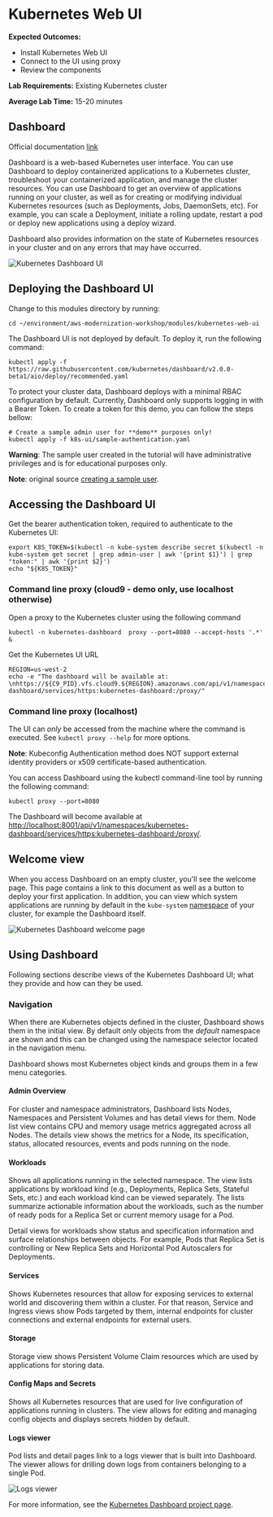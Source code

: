 # Kubernetes Web UI

**Expected Outcomes:**

- Install Kubernetes Web UI
- Connect to the UI using proxy
- Review the components

**Lab Requirements:** Existing Kubernetes cluster

**Average Lab Time:** 15-20 minutes

## Dashboard

Official documentation [link](https://kubernetes.io/docs/tasks/access-application-cluster/web-ui-dashboard/)

Dashboard is a web-based Kubernetes user interface. You can use Dashboard to deploy containerized applications to a Kubernetes cluster, troubleshoot your containerized application, and manage the cluster resources. You can use Dashboard to get an overview of applications running on your cluster, as well as for creating or modifying individual Kubernetes resources (such as Deployments, Jobs, DaemonSets, etc). For example, you can scale a Deployment, initiate a rolling update, restart a pod or deploy new applications using a deploy wizard.

Dashboard also provides information on the state of Kubernetes resources in your cluster and on any errors that may have occurred.

![Kubernetes Dashboard UI](../../images/docs/ui-dashboard.png)

## Deploying the Dashboard UI

Change to this modules directory by running:

```shell
cd ~/environment/aws-modernization-workshop/modules/kubernetes-web-ui
```

The Dashboard UI is not deployed by default. To deploy it, run the following command:

```shell
kubectl apply -f https://raw.githubusercontent.com/kubernetes/dashboard/v2.0.0-beta1/aio/deploy/recommended.yaml
```

To protect your cluster data, Dashboard deploys with a minimal RBAC configuration by default. Currently, Dashboard only supports logging in with a Bearer Token. To create a token for this demo, you can follow the steps bellow:

```shell
# Create a sample admin user for **demo** purposes only!
kubectl apply -f k8s-ui/sample-authentication.yaml
```

**Warning**: The sample user created in the tutorial will have administrative privileges and is for educational purposes only.

**Note**: original source [creating a sample user](https://github.com/kubernetes/dashboard/wiki/Creating-sample-user).

## Accessing the Dashboard UI

Get the bearer authentication token, required to authenticate to the Kubernetes UI:

```shell
export K8S_TOKEN=$(kubectl -n kube-system describe secret $(kubectl -n kube-system get secret | grep admin-user | awk '{print $1}') | grep "token:" | awk '{print $2}')
echo "${K8S_TOKEN}"
```

### Command line proxy (cloud9 - demo only, use localhost otherwise)

Open a proxy to the Kubernetes cluster using the following command

```shell
kubectl -n kubernetes-dashboard  proxy --port=8080 --accept-hosts '.*' &
```

Get the Kubernetes UI URL

```shell
REGION=us-west-2
echo -e "The dashboard will be available at: \nhttps://${C9_PID}.vfs.cloud9.${REGION}.amazonaws.com/api/v1/namespaces/kubernetes-dashboard/services/https:kubernetes-dashboard:/proxy/"
```

### Command line proxy (localhost)

The UI can _only_ be accessed from the machine where the command is executed. See `kubectl proxy --help` for more options.

**Note**: Kubeconfig Authentication method does NOT support external identity providers or x509 certificate-based authentication.

You can access Dashboard using the kubectl command-line tool by running the following command:

```shell
kubectl proxy --port=8080
```

The Dashboard will become available at [http://localhost:8001/api/v1/namespaces/kubernetes-dashboard/services/https:kubernetes-dashboard:/proxy/](http://localhost:8001/api/v1/namespaces/kubernetes-dashboard/services/https:kubernetes-dashboard:/proxy/).

## Welcome view

When you access Dashboard on an empty cluster, you'll see the welcome page. This page contains a link to this document as well as a button to deploy your first application. In addition, you can view which system applications are running by default in the `kube-system` [namespace](/docs/tasks/administer-cluster/namespaces/) of your cluster, for example the Dashboard itself.

![Kubernetes Dashboard welcome page](../../images/docs/ui-dashboard-zerostate.png)

## Using Dashboard

Following sections describe views of the Kubernetes Dashboard UI; what they provide and how can they be used.

### Navigation

When there are Kubernetes objects defined in the cluster, Dashboard shows them in the initial view. By default only objects from the _default_ namespace are shown and this can be changed using the namespace selector located in the navigation menu.

Dashboard shows most Kubernetes object kinds and groups them in a few menu categories.

#### Admin Overview

For cluster and namespace administrators, Dashboard lists Nodes, Namespaces and Persistent Volumes and has detail views for them. Node list view contains CPU and memory usage metrics aggregated across all Nodes. The details view shows the metrics for a Node, its specification, status, allocated resources, events and pods running on the node.

#### Workloads

Shows all applications running in the selected namespace. The view lists applications by workload kind (e.g., Deployments, Replica Sets, Stateful Sets, etc.) and each workload kind can be viewed separately. The lists summarize actionable information about the workloads, such as the number of ready pods for a Replica Set or current memory usage for a Pod.

Detail views for workloads show status and specification information and surface relationships between objects. For example, Pods that Replica Set is controlling or New Replica Sets and Horizontal Pod Autoscalers for Deployments.

#### Services

Shows Kubernetes resources that allow for exposing services to external world and discovering them within a cluster. For that reason, Service and Ingress views show Pods targeted by them, internal endpoints for cluster connections and external endpoints for external users.

#### Storage

Storage view shows Persistent Volume Claim resources which are used by applications for storing data.

#### Config Maps and Secrets

Shows all Kubernetes resources that are used for live configuration of applications running in clusters. The view allows for editing and managing config objects and displays secrets hidden by default.

#### Logs viewer

Pod lists and detail pages link to a logs viewer that is built into Dashboard. The viewer allows for drilling down logs from containers belonging to a single Pod.

![Logs viewer](../../images/docs/ui-dashboard-logs-view.png)

For more information, see the
[Kubernetes Dashboard project page](https://github.com/kubernetes/dashboard).
